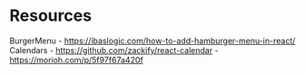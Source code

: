# Resources

BurgerMenu - https://ibaslogic.com/how-to-add-hamburger-menu-in-react/ 
Calendars - https://github.com/zackify/react-calendar
          - https://morioh.com/p/5f97f67a420f
          